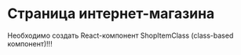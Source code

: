 # Страница интернет-магазина
Необходимо создать React-компонент ShopItemClass (class-based компонент)!!!
